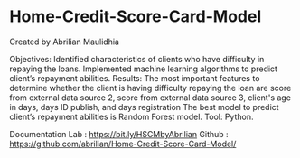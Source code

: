 # Home-Credit-Score-Card-Model
Created by Abrilian Maulidhia

Objectives:
Identified characteristics of clients who have difficulty in repaying the loans.
Implemented machine learning algorithms to predict client’s repayment abilities.
Results:
The most important features to determine whether the client is having difficulty repaying the loan are score from external data source 2, score from external data source 3, client's age in days, days ID publish, and days registration
The best model to predict client’s repayment abilities is Random Forest model.
Tool: Python.

Documentation
Lab : https://bit.ly/HSCMbyAbrilian
Github : https://github.com/abrilian/Home-Credit-Score-Card-Model/
